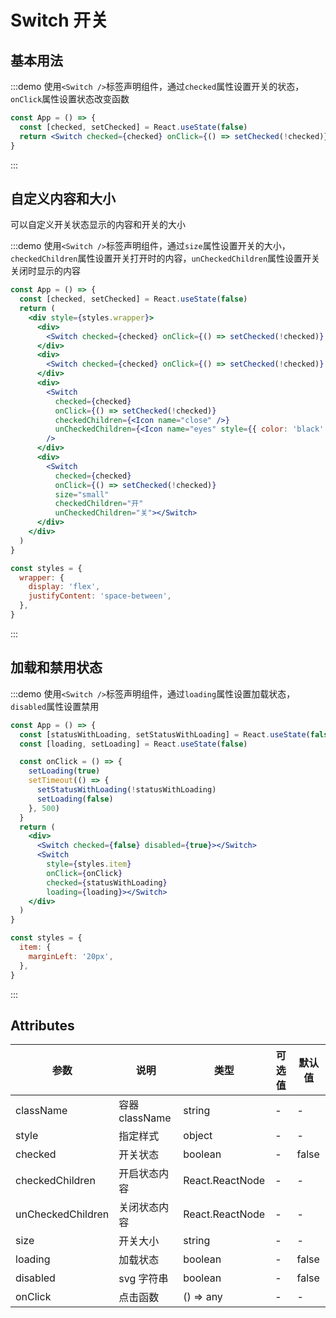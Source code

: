 # Switch 开关

## 基本用法

:::demo 使用`<Switch />`标签声明组件，通过`checked`属性设置开关的状态，`onClick`属性设置状态改变函数

```jsx
const App = () => {
  const [checked, setChecked] = React.useState(false)
  return <Switch checked={checked} onClick={() => setChecked(!checked)}></Switch>
}
```

:::

## 自定义内容和大小

可以自定义开关状态显示的内容和开关的大小

:::demo 使用`<Switch />`标签声明组件，通过`size`属性设置开关的大小，`checkedChildren`属性设置开关打开时的内容，`unCheckedChildren`属性设置开关关闭时显示的内容

```jsx
const App = () => {
  const [checked, setChecked] = React.useState(false)
  return (
    <div style={styles.wrapper}>
      <div>
        <Switch checked={checked} onClick={() => setChecked(!checked)} size="small" />
      </div>
      <div>
        <Switch checked={checked} onClick={() => setChecked(!checked)} />
      </div>
      <div>
        <Switch
          checked={checked}
          onClick={() => setChecked(!checked)}
          checkedChildren={<Icon name="close" />}
          unCheckedChildren={<Icon name="eyes" style={{ color: 'black' }} />}
        />
      </div>
      <div>
        <Switch
          checked={checked}
          onClick={() => setChecked(!checked)}
          size="small"
          checkedChildren="开"
          unCheckedChildren="关"></Switch>
      </div>
    </div>
  )
}

const styles = {
  wrapper: {
    display: 'flex',
    justifyContent: 'space-between',
  },
}
```

:::

## 加载和禁用状态

:::demo 使用`<Switch />`标签声明组件，通过`loading`属性设置加载状态，`disabled`属性设置禁用

```jsx
const App = () => {
  const [statusWithLoading, setStatusWithLoading] = React.useState(false)
  const [loading, setLoading] = React.useState(false)

  const onClick = () => {
    setLoading(true)
    setTimeout(() => {
      setStatusWithLoading(!statusWithLoading)
      setLoading(false)
    }, 500)
  }
  return (
    <div>
      <Switch checked={false} disabled={true}></Switch>
      <Switch
        style={styles.item}
        onClick={onClick}
        checked={statusWithLoading}
        loading={loading}></Switch>
    </div>
  )
}

const styles = {
  item: {
    marginLeft: '20px',
  },
}
```

:::

## Attributes

| 参数              | 说明           | 类型            | 可选值 | 默认值 |
| ----------------- | -------------- | --------------- | ------ | ------ |
| className         | 容器 className | string          | -      | -      |
| style             | 指定样式       | object          | -      | -      |
| checked           | 开关状态       | boolean         | -      | false  |
| checkedChildren   | 开启状态内容   | React.ReactNode | -      | -      |
| unCheckedChildren | 关闭状态内容   | React.ReactNode | -      | -      |
| size              | 开关大小       | string          | -      | -      |
| loading           | 加载状态       | boolean         | -      | false  |
| disabled          | svg 字符串     | boolean         | -      | false  |
| onClick           | 点击函数       | () => any       | -      | -      |
